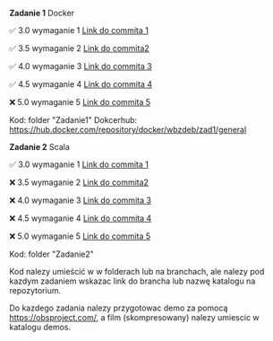 **Zadanie 1** Docker

:white_check_mark: 3.0 wymaganie 1 [Link do commita 1](https://github.com/WBZdeb/E-Biznes-Zadania/commit/2fae912d6ac1d4fd385e5100859af2ca5a477952)

:white_check_mark: 3.5 wymaganie 2 [Link do commita2 ](https://github.com/WBZdeb/E-Biznes-Zadania/commit/985c200f369ae30d2d95c60d0b8579fb77433450)

:white_check_mark: 4.0 wymaganie 3 [Link do commita 3](https://github.com/WBZdeb/E-Biznes-Zadania/commit/f5c061d992502005c374f093a5a518214f50875a)

:white_check_mark: 4.5 wymaganie 4 [Link do commita 4](https://github.com/WBZdeb/E-Biznes-Zadania/commit/f5c061d992502005c374f093a5a518214f50875a)

:x: 5.0 wymaganie 5 [Link do commita 5](https://github.com/kprzystalski/workshop_template/commit/hash)


Kod: folder "Zadanie1"
Dokcerhub: https://hub.docker.com/repository/docker/wbzdeb/zad1/general

**Zadanie 2** Scala

:white_check_mark: 3.0 wymaganie 1 [Link do commita 1](https://github.com/WBZdeb/E-Biznes-Zadania/commit/0742ec268d0abbc2b1e700edca9411af84624bba)

:x: 3.5 wymaganie 2 [Link do commita2 ](https://github.com/kprzystalski/workshop_template/commit/hash)

:x: 4.0 wymaganie 3 [Link do commita 3](https://github.com/kprzystalski/workshop_template/commit/hash)

:x: 4.5 wymaganie 4 [Link do commita 4](https://github.com/kprzystalski/workshop_template/commit/hash)

:x: 5.0 wymaganie 5 [Link do commita 5](https://github.com/kprzystalski/workshop_template/commit/hash)


Kod: folder "Zadanie2"


Kod nalezy umieścić w w folderach lub na branchach, ale nalezy pod kazdym zadaniem wskazac link do brancha lub nazwę katalogu na repozytorium. 

Do kazdego zadania nalezy przygotowac demo za pomocą https://obsproject.com/, a film (skompresowany) nalezy umiescic w katalogu demos.

